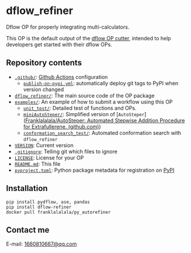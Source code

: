 # dflow_refiner

Dflow OP for properly integrating multi-calculators.

This OP is the default output of the
[dflow OP cutter](https://github.com/deepmodeling/dflow-op-cutter),
intended to help developers get started with their dflow OPs.

## Repository contents

* [`.github/`](.github/): [Github Actions](https://github.com/features/actions) configuration
  * [`publish-on-pypi.yml`](.github/workflows/publish-on-pypi.yml): automatically deploy git tags to PyPI when version changed
* [`dflow_refiner/`](dflow_refiner/): The main source code of the OP package
* [`examples/`](examples/): An example of how to submit a workflow using this OP
  * [`unit_test/`](examples/unit_test): Detailed test of functions and OPs.
  * [`miniAutoSteper/`](examples/miniAutoSteper): Simplified version of [`AutoSteper`]([Franklalalala/AutoSteper: Automated Stepwise Addition Procedure for Extrafullerene. (github.com)](https://github.com/Franklalalala/AutoSteper))
  * [`conformation_search_test/`](examples/conformation_search_test): Automated conformation search with `dflow_refiner`
* [`VERSION`](VERSION): Current version
* [`.gitignore`](.gitignore): Telling git which files to ignore
* [`LICENSE`](LICENSE): License for your OP
* [`README.md`](README.md): This file
* [`pyproject.toml`](pyproject.toml): Python package metadata for registration on [PyPI](https://pypi.org/)

## Installation

```shell
pip install pydflow, ase, pandas
pip install dflow-refiner
docker pull franklalalala/py_autorefiner
```

## Contact me

E-mail: 1660810667@qq.com
